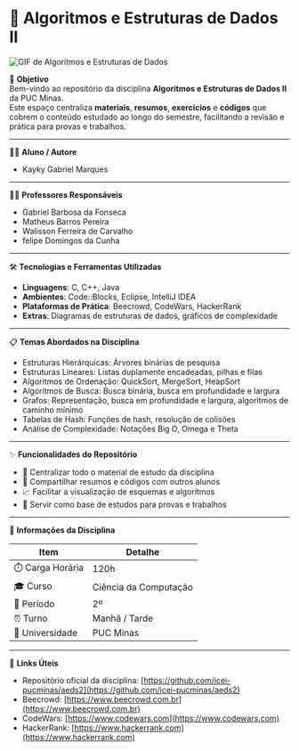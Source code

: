 # 🧠 Algoritmos e Estruturas de Dados II

![GIF de Algoritmos e Estruturas de Dados](https://cdnb.artstation.com/p/assets/images/images/035/754/567/large/augusto-0augusto-pixel-art-computer.gif?1613035326)

🎯 **Objetivo**  
Bem-vindo ao repositório da disciplina **Algoritmos e Estruturas de Dados II** da PUC Minas.  
Este espaço centraliza **materiais**, **resumos**, **exercícios** e **códigos** que cobrem o conteúdo estudado ao longo do semestre, facilitando a revisão e prática para provas e trabalhos.

---

👨‍🎓 **Aluno / Autore**  

- Kayky Gabriel Marques  

---

👩‍🏫 **Professores Responsáveis**  

- Gabriel Barbosa da Fonseca  
- Matheus Barros Pereira  
- Walisson Ferreira de Carvalho  
- felipe Domingos da Cunha 
---

🛠️ **Tecnologias e Ferramentas Utilizadas**  

- **Linguagens**: C, C++, Java  
- **Ambientes**: Code::Blocks, Eclipse, IntelliJ IDEA  
- **Plataformas de Prática**: Beecrowd, CodeWars, HackerRank  
- **Extras**: Diagramas de estruturas de dados, gráficos de complexidade

---

📋 **Temas Abordados na Disciplina**  

- Estruturas Hierárquicas: Árvores binárias de pesquisa  
- Estruturas Lineares: Listas duplamente encadeadas, pilhas e filas  
- Algoritmos de Ordenação: QuickSort, MergeSort, HeapSort  
- Algoritmos de Busca: Busca binária, busca em profundidade e largura  
- Grafos: Representação, busca em profundidade e largura, algoritmos de caminho mínimo  
- Tabelas de Hash: Funções de hash, resolução de colisões  
- Análise de Complexidade: Notações Big O, Omega e Theta

---

✨ **Funcionalidades do Repositório**  

- 📂 Centralizar todo o material de estudo da disciplina  
- 🤝 Compartilhar resumos e códigos com outros alunos  
- 📈 Facilitar a visualização de esquemas e algoritmos  
- 📝 Servir como base de estudos para provas e trabalhos

---

📌 **Informações da Disciplina**  

| Item           | Detalhe |
|----------------|---------|
| ⏱️ Carga Horária  | 120h |
| 🎓 Curso          | Ciência da Computação |
| 📅 Período        | 2º |
| ⏰ Turno          | Manhã / Tarde |
| 🏫 Universidade   | PUC Minas |

---

🔗 **Links Úteis**  

- Repositório oficial da disciplina: [https://github.com/icei-pucminas/aeds2](https://github.com/icei-pucminas/aeds2)
- Beecrowd: [https://www.beecrowd.com.br](https://www.beecrowd.com.br)
- CodeWars: [https://www.codewars.com](https://www.codewars.com)
- HackerRank: [https://www.hackerrank.com](https://www.hackerrank.com)

